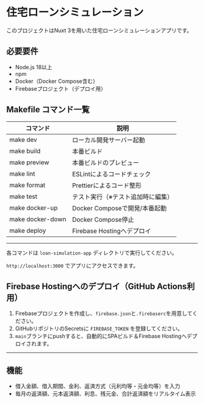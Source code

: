 # 住宅ローンシミュレーション

このプロジェクトはNuxt 3を用いた住宅ローンシミュレーションアプリです。

## 必要要件
- Node.js 18以上
- npm
- Docker（Docker Compose含む）
- Firebaseプロジェクト（デプロイ用）

## Makefile コマンド一覧

| コマンド           | 説明                                 |
|--------------------|--------------------------------------|
| make dev           | ローカル開発サーバー起動             |
| make build         | 本番ビルド                           |
| make preview       | 本番ビルドのプレビュー               |
| make lint          | ESLintによるコードチェック           |
| make format        | Prettierによるコード整形             |
| make test          | テスト実行（※テスト追加時に編集）    |
| make docker-up     | Docker Composeで開発/本番起動        |
| make docker-down   | Docker Compose停止                   |
| make deploy        | Firebase Hostingへデプロイ           |

---

各コマンドは `loan-simulation-app` ディレクトリで実行してください。


`http://localhost:3000` でアプリにアクセスできます。

## Firebase Hostingへのデプロイ（GitHub Actions利用）

1. Firebaseプロジェクトを作成し、`firebase.json`と`.firebaserc`を用意してください。
2. GitHubリポジトリのSecretsに `FIREBASE_TOKEN` を登録してください。
3. `main`ブランチにpushすると、自動的にSPAビルド＆Firebase Hostingへデプロイされます。

---

## 機能
- 借入金額、借入期間、金利、返済方式（元利均等・元金均等）を入力
- 毎月の返済額、元本返済額、利息、残元金、合計返済額をリアルタイム表示
